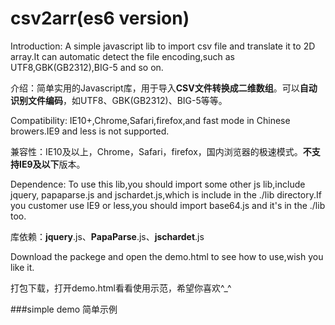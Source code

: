 # csv2arr(es6 version)
Introduction: A simple javascript lib to import csv file and translate it to 2D array.It can automatic detect the file encoding,such as UTF8,GBK(GB2312),BIG-5 and so on.

介绍：简单实用的Javascript库，用于导入**CSV文件转换成二维数组**。可以**自动识别文件编码**，如UTF8、GBK(GB2312)、BIG-5等等。

Compatibility: IE10+,Chrome,Safari,firefox,and fast mode in Chinese browers.IE9 and less is not supported.

兼容性：IE10及以上，Chrome，Safari，firefox，国内浏览器的极速模式。**不支持IE9及以下**版本。

Dependence: To use this lib,you should import some other js lib,include jquery, papaparse.js and jschardet.js,which is include in the ./lib directory.If you customer use IE9 or less,you should import base64.js and it's in the ./lib too.

库依赖：**jquery**.js、**PapaParse**.js、**jschardet**.js

Download the packege and open the demo.html to see how to use,wish you like it.

打包下载，打开demo.html看看使用示范，希望你喜欢^_^

###simple demo 简单示例

